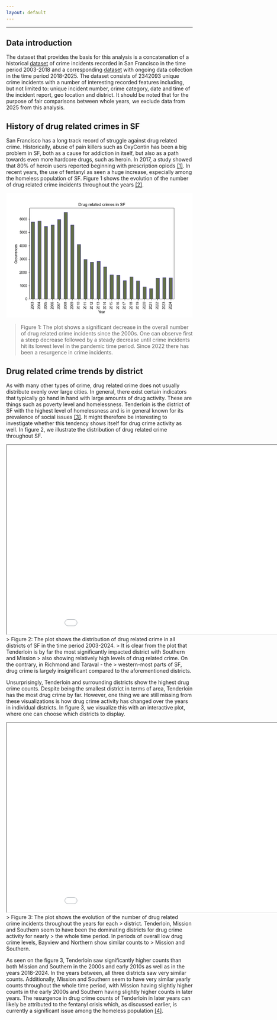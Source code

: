 ```yaml
---
layout: default
---
```


* * *

## Data introduction
The dataset that provides the basis for this analysis is a concatenation of a historical [dataset](https://data.sfgov.org/Public-Safety/Police-Department-Incident-Reports-Historical-2003/tmnf-yvry/about_data) of crime incidents recorded in San Francisco in the time period 2003-2018
and a corresponding [dataset](https://data.sfgov.org/Public-Safety/Police-Department-Incident-Reports-2018-to-Present/wg3w-h783/about_data)
with ongoing data collection in the time period 2018-2025. The dataset consists of 2342093
unique crime incidents with a number of interesting recorded features including, but not
limited to: unique incident number, crime category, date and time of the incident report,
geo location and district. It should be noted that for the purpose of fair comparisons
between whole years, we exclude data from 2025 from this analysis.

## History of drug related crimes in SF

San Francisco has a long track record of struggle against drug related crime. Historically, 
abuse of pain killers such as OxyContin has been a big problem in SF, both as a cause 
for addiction in itself, but also as a path towards even more hardcore drugs, such as 
heroin. In 2017, a study showed that 80% of heroin users reported beginning with 
prescription opiods [[1]](https://www.sfpublicpress.org/san-franciscos-fatal-overdose-crisis-was-decades-in-the-making/).
In recent years, the use of fentanyl as seen a huge increase, especially among the homeless 
population of SF. Figure 1 shows the evolution of the number of drug related crime incidents 
throughout the years [[2]](https://www.ucsf.edu/news/2024/05/427651/smoking-fentanyl-rising-sf-deadly-new-risk-overdose#:~:text=San%20Francisco%20reached%20an%20all,cocaine%2C%20are%20on%20the%20rise.).


![Fig1](assets/images/Drug_crimes_by_year.png)
> Figure 1: The plot shows a significant decrease in the overall number of drug related crime incidents
> since the 2000s. One can observe first a steep decrease followed by a steady decrease until crime incidents
> hit its lowest level in the pandemic time period. Since 2022 there has been a resurgence in crime incidents.


## Drug related crime trends by district

As with many other types of crime, drug related crime does not usually distribute evenly over large cities.
In general, there exist certain indicators that typically go hand in hand with large amounts of drug activity.
These are things such as poverty level and homelessness. Tenderloin is the district of SF with the highest 
level of homelessness and is in general known for its prevalence of social issues [[3]](https://en.wikipedia.org/wiki/Tenderloin,_San_Francisco).
It might therefore be interesting to investigate whether this tendency shows itself for drug crime activity as well. 
In figure 2, we illustrate the distribution of drug related crime throughout SF.


<html>
<head>
</head>
<body>
    <iframe src="plotly_plot.html" width="1000" height="510"></iframe>
    </body>
</html>
> Figure 2: The plot shows the distribution of drug related crime in all districts of SF in the time period 2003-2024.
> It is clear from the plot that Tenderloin is by far the most significantly impacted district with Southern and Mission
> also showing relatively high levels of drug related crime. On the contrary, in Richmond and Taraval - the
> western-most parts of SF, drug crime is largely insignificant compared to the aforementioned districts.

Unsurprisingly, Tenderloin and surrounding districts show the highest drug crime counts. Despite being the smallest
district in terms of area, Tenderloin has the most drug crime by far. However, one thing we are still missing from
these visualizations is how drug crime activity has changed over the years in individual districts.
In figure 3, we visualize this with an interactive plot, where one can choose which districts to display.

<html>
<head>
</head>
<body>
    <iframe src="bk_plot2.html" width="1000" height="510"></iframe>
    </body>
</html>
> Figure 3: The plot shows the evolution of the number of drug related crime incidents throughout the years for each
> district. Tenderloin, Mission and Southern seem to have been the dominating districts for drug crime activity for nearly
> the whole time period. In periods of overall low drug crime levels, Bayview and Northern show similar counts to
> Mission and Southern.

As seen on the figure 3, Tenderloin saw significantly higher counts than both Mission and Southern in the 2000s and early 2010s as well as
in the years 2018-2024. In the years between, all three districts saw very similar counts. Additionally, Mission and Southern seem to have
very similar yearly counts throughout the whole time period, with Mission having slightly higher counts in the early 2000s and Southern
having slightly higher counts in later years. The resurgence in drug crime counts of Tenderloin in later years can likely be attributed
to the fentanyl crisis which, as discussed earlier, is currently a significant issue among the homeless population [[4]](https://www.sfchronicle.com/projects/san-francisco-drug-overdose-deaths/).


